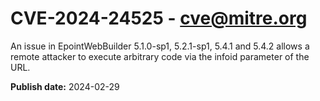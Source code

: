 # CVE-2024-24525 - cve@mitre.org

An issue in EpointWebBuilder 5.1.0-sp1, 5.2.1-sp1, 5.4.1 and 5.4.2 allows a remote attacker to execute arbitrary code via the infoid parameter of the URL.

**Publish date:** 2024-02-29
